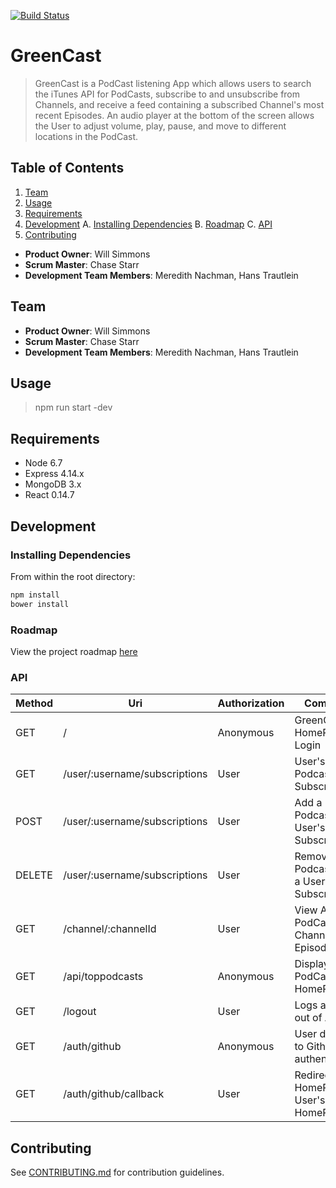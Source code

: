 [![Build Status](https://travis-ci.org/newtonian-platypus/greenCast.svg?branch=master)](https://travis-ci.org/newtonian-platypus/greenCast)

# GreenCast

> GreenCast is a PodCast listening App which allows users to search the iTunes API for PodCasts, subscribe to and unsubscribe from Channels, and receive a feed containing a subscribed Channel's most recent Episodes.  An audio player at the bottom of the screen allows the User to adjust volume, play, pause, and move to different locations in the PodCast.  

## Table of Contents

1. [Team](##Team)
2. [Usage](##Usage)
3. [Requirements](##Requirements)
4. [Development](##Development)
    A. [Installing Dependencies](###Installing-Dependencies)
    B. [Roadmap](###Roadmap)
    C. [API](###API)
5. [Contributing](##Contributing)

  - __Product Owner__: Will Simmons
  - __Scrum Master__: Chase Starr
  - __Development Team Members__: Meredith Nachman, Hans Trautlein

## Team

  - __Product Owner__: Will Simmons
  - __Scrum Master__: Chase Starr
  - __Development Team Members__: Meredith Nachman, Hans Trautlein

## Usage

> npm run start -dev

## Requirements

- Node 6.7
- Express 4.14.x
- MongoDB 3.x
- React 0.14.7

## Development

### Installing Dependencies

From within the root directory:

```sh
npm install
bower install
```

### Roadmap

View the project roadmap [here](https://github.com/newtonian-platypus/greenCast/issues)

### API

| Method | Uri                          | Authorization         | Comment                                      
|--------|------------------------------|-----------------------|----------------------------------------------|
| GET    | /                            | Anonymous             | GreenCast HomePage & Login                   |
| GET    | /user/:username/subscriptions| User                  | User's Podcast Subscriptions                 |
| POST   | /user/:username/subscriptions| User                  | Add a Podcast to a User's Subscriptions      |
| DELETE | /user/:username/subscriptions| User                  | Remove a Podcast from a User's Subscriptions |
| GET    | /channel/:channelId          | User                  | View A PodCast Channel's Episodes            |
| GET    | /api/toppodcasts             | Anonymous             | Displays top PodCasts on HomePage            |
| GET    | /logout                      | User                  | Logs a User out of App                       |
| GET    | /auth/github                 | Anonymous             | User directed to Github for authentication   |
| GET    | /auth/github/callback        | User                  | Redirect to HomePage or User's HomePage      |

## Contributing

See [CONTRIBUTING.md](https://github.com/newtonian-platypus/greenCast/blob/master/CONTRIBUTING.md) for contribution guidelines.
